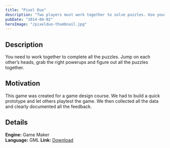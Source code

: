 ```yaml
---
title: "Pixel Duo"
description: "Two players must work together to solve puzzles. Use your combined brainpower to complete the levels."
pubDate: "2014-04-02"
heroImage: "/pixelduo-thumbnail.jpg"
---
```


## Description

You need to work together to complete all the puzzles. Jump on each other’s heads, grab the right powerups and figure out all the puzzles together.

## Motivation

This game was created for a game design course. We had to build a quick prototype and let others playtest the game. We then collected all the data and clearly documented all the feedback.

## Details


**Engine:** Game Maker  
**Language:** GML
**Link:** [Download](https://gearedgames.itch.io/pixel-duo?secret=5zkJqOAWFHSPH9mt7ZnPec)
